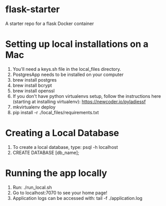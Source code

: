 # flask-starter
 A starter repo for a flask Docker container

Setting up local installations on a Mac
=========================
1.  You'll need a keys.sh file in the local_files directory.
2.  PostgresApp needs to be installed on your computer
3.  brew install postgres
4.  brew install bcrypt
5.  brew install openssl
6.  If you don't have python virtualenvs setup, follow the instructions here (starting at installing virtualenv): https://newcoder.io/pyladiessf
7.  mkvirtualenv deploy
8.  pip install -r ./local_files/requirements.txt

Creating a Local Database
=========================
1.  To create a local database, type: psql -h localhost
2.  CREATE DATABASE [db_name];

Running the app locally
=========================
1.  Run: ./run_local.sh
2.  Go to localhost:7070 to see your home page!
3.  Application logs can be accessed with: tail -f ./application.log
